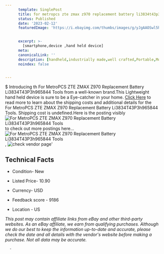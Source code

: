 ```yaml
---
      template: SinglePost
      title: for metropcs zte zmax z970 replacement battery li3834t43p3h965844 tools
      status: Published
      date: '2023-02-12'
      featuredImage: 'https://i.ebayimg.com/thumbs/images/g/yJgAAOSwl5hflbL9/s-l225.jpg'
       

      excerpt: >-
        [smartphone,device ,hand held device]
      meta:
      canonicalLink: ''
      description: [handheld,industrially made,well crafted,Portable,Mobile,Compact,Convenient,Lightweight,Maneuverable,Man-portable,Miniature,Carriable,Hand-held,Light,Holdable,Transportable,Mobile device,Pocket-sized,On-the-go,Wireless,Cordless,Compact size,Convenient size, smartphone,device ,hand held device]
      noindex: false
      

---
```

$
      Introducing th For MetroPCS ZTE ZMAX Z970 Replacement Battery Li3834T43P3h965844 Tools from a well-known brand.This Lightweight hand held device is sure to be a Eye-catcher in your home. [Click Here](https://www.ebay.com/itm/353250853389?hash=item523f64420d%3Ag%3AyJgAAOSwl5hflbL9&mkevt=1&mkcid=1&mkrid=711-53200-19255-0&campid=%253CePNCampaignId%253E&customid=%253CreferenceId%253E&toolid=10049) to read more to learn about the shipping costs and additional details for the For MetroPCS ZTE ZMAX Z970 Replacement Battery Li3834T43P3h965844 Tools. Shipping cost is undefined.Here is the posting visibly ![For MetroPCS ZTE ZMAX Z970 Replacement Battery Li3834T43P3h965844 Tools](https://i.ebayimg.com/thumbs/images/g/yJgAAOSwl5hflbL9/s-l225.jpg) to check out more postings here... ![For MetroPCS ZTE ZMAX Z970 Replacement Battery Li3834T43P3h965844 Tools](https://i.ebayimg.com/images/g/yJgAAOSwl5hflbL9/s-l1200.jpg), ![check vendor page](https://origin-galleryplus.ebayimg.com/ws/web/353250853389_2_0_1/225x225.jpg,https://origin-galleryplus.ebayimg.com/ws/web/353250853389_3_0_1/225x225.jpg,https://origin-galleryplus.ebayimg.com/ws/web/353250853389_4_0_1/225x225.jpg,https://origin-galleryplus.ebayimg.com/ws/web/353250853389_5_0_1/225x225.jpg)'

      

 ## Technical Facts 



     
      

 - Condition- New 


      

 - Listed Price- 10.90 


      

 - Currency- USD 


      

 - Feedback score - 9186 


      

 - Location - US 


      
      

 *_This post may contain affiliate links from eBay and other third-party websites. As an eBay affiliate, we earn from qualifying purchases. Although we do our best to keep the information up-to-date and accurate, please check the date and all details with the vendor's website before making a purchase. Not all data may be accurate._*




      -
